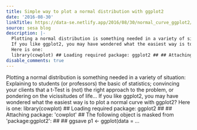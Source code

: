 ```yaml
---
title: Simple way to plot a normal distribution with ggplot2
date: '2016-08-30'
linkTitle: https://data-se.netlify.app/2016/08/30/normal_curve_ggplot2/
source: sesa blog
description: |-
  Plotting a normal distribution is something needed in a variety of situation: Explaining to students (or professors) the basic of statistics; convincing your clients that a t-Test is (not) the right approach to the problem, or pondering on the vicissitudes of life&hellip;
  If you like ggplot2, you may have wondered what the easiest way is to plot a normal curve with ggplot2?
  Here is one:
  library(cowplot) ## Loading required package: ggplot2 ## ## Attaching package: 'cowplot' ## The following object is masked from 'package:ggplot2': ## ## ggsave p1 &lt;- ggplot(data = ...
disable_comments: true
---
```

Plotting a normal distribution is something needed in a variety of situation: Explaining to students (or professors) the basic of statistics; convincing your clients that a t-Test is (not) the right approach to the problem, or pondering on the vicissitudes of life&hellip;
If you like ggplot2, you may have wondered what the easiest way is to plot a normal curve with ggplot2?
Here is one:
library(cowplot) ## Loading required package: ggplot2 ## ## Attaching package: 'cowplot' ## The following object is masked from 'package:ggplot2': ## ## ggsave p1 &lt;- ggplot(data = ...